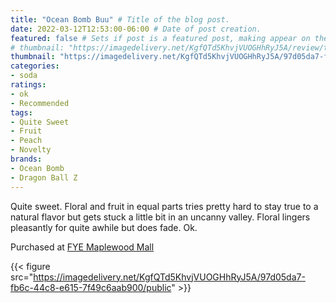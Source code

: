 ```yaml
---
title: "Ocean Bomb Buu" # Title of the blog post.
date: 2022-03-12T12:53:00-06:00 # Date of post creation.
featured: false # Sets if post is a featured post, making appear on the home page side bar.
# thumbnail: "https://imagedelivery.net/KgfQTd5KhvjVUOGHhRyJ5A/review/thumbs/ocean-bomb-buu.jpg" # Sets thumbnail image appearing inside card on homepage.
thumbnail: "https://imagedelivery.net/KgfQTd5KhvjVUOGHhRyJ5A/97d05da7-fb6c-44c8-e615-7f49c6aab900/thumb"
categories:
- soda
ratings:
- ok
- Recommended
tags:
- Quite Sweet
- Fruit
- Peach
- Novelty
brands:
- Ocean Bomb
- Dragon Ball Z
---
```


Quite sweet. Floral and fruit in equal parts tries pretty hard to stay true to a natural flavor but gets stuck a little bit in an uncanny valley. Floral lingers pleasantly for quite awhile but does fade. Ok.

Purchased at [FYE Maplewood Mall](https://www.fye.com/)

{{< figure src="https://imagedelivery.net/KgfQTd5KhvjVUOGHhRyJ5A/97d05da7-fb6c-44c8-e615-7f49c6aab900/public" >}}

